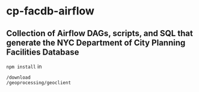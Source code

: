 # cp-facdb-airflow
## Collection of Airflow DAGs, scripts, and SQL that generate the NYC Department of City Planning Facilities Database

`npm install` in

```
/download
/geoprocessing/geoclient
```
